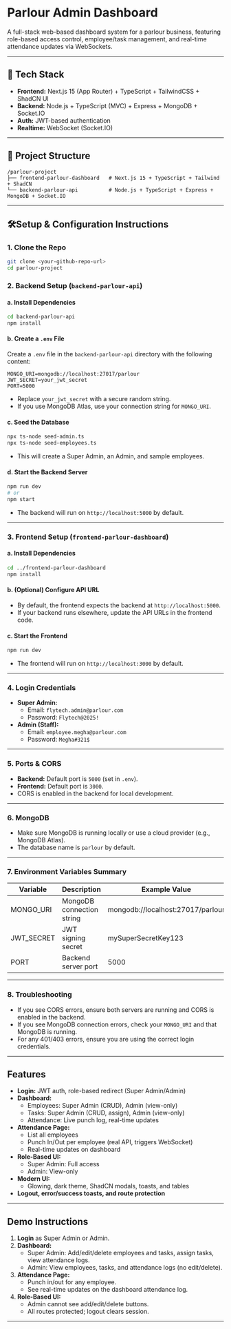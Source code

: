 # Parlour Admin Dashboard

A full-stack web-based dashboard system for a parlour business, featuring role-based access control, employee/task management, and real-time attendance updates via WebSockets.

---

## 🚀 Tech Stack
- **Frontend:** Next.js 15 (App Router) + TypeScript + TailwindCSS + ShadCN UI
- **Backend:** Node.js + TypeScript (MVC) + Express + MongoDB + Socket.IO
- **Auth:** JWT-based authentication
- **Realtime:** WebSocket (Socket.IO)

---

## 📁 Project Structure
```
/parlour-project
├── frontend-parlour-dashboard   # Next.js 15 + TypeScript + Tailwind + ShadCN
└── backend-parlour-api          # Node.js + TypeScript + Express + MongoDB + Socket.IO
```

---

## 🛠Setup & Configuration Instructions

### 1. **Clone the Repo**
```sh
git clone <your-github-repo-url>
cd parlour-project
```

### 2. **Backend Setup (`backend-parlour-api`)**

#### a. Install Dependencies
```sh
cd backend-parlour-api
npm install
```

#### b. Create a `.env` File
Create a `.env` file in the `backend-parlour-api` directory with the following content:
```env
MONGO_URI=mongodb://localhost:27017/parlour
JWT_SECRET=your_jwt_secret
PORT=5000
```
- Replace `your_jwt_secret` with a secure random string.
- If you use MongoDB Atlas, use your connection string for `MONGO_URI`.

#### c. Seed the Database
```sh
npx ts-node seed-admin.ts
npx ts-node seed-employees.ts
```
- This will create a Super Admin, an Admin, and sample employees.

#### d. Start the Backend Server
```sh
npm run dev
# or
npm start
```
- The backend will run on `http://localhost:5000` by default.

---

### 3. **Frontend Setup (`frontend-parlour-dashboard`)**

#### a. Install Dependencies
```sh
cd ../frontend-parlour-dashboard
npm install
```

#### b. (Optional) Configure API URL
- By default, the frontend expects the backend at `http://localhost:5000`.
- If your backend runs elsewhere, update the API URLs in the frontend code.

#### c. Start the Frontend
```sh
npm run dev
```
- The frontend will run on `http://localhost:3000` by default.

---

### 4. **Login Credentials**
- **Super Admin:**
  - Email: `flytech.admin@parlour.com`
  - Password: `Flytech@2025!`
- **Admin (Staff):**
  - Email: `employee.megha@parlour.com`
  - Password: `Megha#321$`

---

### 5. **Ports & CORS**
- **Backend:** Default port is `5000` (set in `.env`).
- **Frontend:** Default port is `3000`.
- CORS is enabled in the backend for local development.

---

### 6. **MongoDB**
- Make sure MongoDB is running locally or use a cloud provider (e.g., MongoDB Atlas).
- The database name is `parlour` by default.

---

### 7. **Environment Variables Summary**
| Variable    | Description                | Example Value                        |
|-------------|----------------------------|--------------------------------------|
| MONGO_URI   | MongoDB connection string  | mongodb://localhost:27017/parlour    |
| JWT_SECRET  | JWT signing secret         | mySuperSecretKey123                  |
| PORT        | Backend server port        | 5000                                 |

---

### 8. **Troubleshooting**
- If you see CORS errors, ensure both servers are running and CORS is enabled in the backend.
- If you see MongoDB connection errors, check your `MONGO_URI` and that MongoDB is running.
- For any 401/403 errors, ensure you are using the correct login credentials.

---

## Features
- **Login:** JWT auth, role-based redirect (Super Admin/Admin)
- **Dashboard:**
  - Employees: Super Admin (CRUD), Admin (view-only)
  - Tasks: Super Admin (CRUD, assign), Admin (view-only)
  - Attendance: Live punch log, real-time updates
- **Attendance Page:**
  - List all employees
  - Punch In/Out per employee (real API, triggers WebSocket)
  - Real-time updates on dashboard
- **Role-Based UI:**
  - Super Admin: Full access
  - Admin: View-only
- **Modern UI:**
  - Glowing, dark theme, ShadCN modals, toasts, and tables
- **Logout, error/success toasts, and route protection**

---

## Demo Instructions
1. **Login** as Super Admin or Admin.
2. **Dashboard:**
   - Super Admin: Add/edit/delete employees and tasks, assign tasks, view attendance logs.
   - Admin: View employees, tasks, and attendance logs (no edit/delete).
3. **Attendance Page:**
   - Punch in/out for any employee.
   - See real-time updates on the dashboard attendance log.
4. **Role-Based UI:**
   - Admin cannot see add/edit/delete buttons.
   - All routes protected; logout clears session.

---
